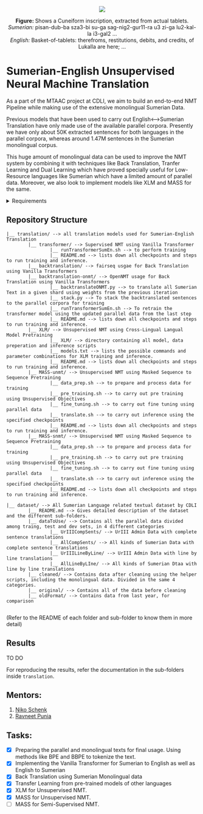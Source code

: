 <p align="center">
  <img src="https://github.com/cdli-gh/Unsupervised-NMT-for-Sumerian-English/blob/master/repoSum0.jpg" />
</p>

<p align="center">
  <b> Figure: </b> Shows a Cuneiform inscription, extracted from actual tablets.<br>
  <i> Sumerian: </i> pisan-dub-ba sza3-bi su-ga sag-nig2-gur11-ra u3 zi-ga lu2-kal-la i3-gal2 ... <br>
  <i> English: </i> Basket-of-tablets: therefroms, restitutions, debits, and credits, of Lukalla are here; ...
</p>

# Sumerian-English Unsupervised Neural Machine Translation
As a part of the MTAAC project at CDLI, we aim to build an end-to-end NMT Pipeline while making use of the extensive monolingual Sumerian Data. 

Previous models that have been used to carry out English<-->Sumerian Translation have only made use of the available parallel corpora. Presently we have only about 50K extracted sentences for both languages in the parallel corpora, whereas around 1.47M sentences in the Sumerian monolingual corpus. 

This huge amount of monolingual data can be used to improve the NMT system by combining it with techniques like Back Translation, Tranfer Learning and Dual Learning which have proved specially useful for Low-Resource languages like Sumerian which have a limited amount of parallel data. Moreover, we also look to implement models like XLM and MASS for the same.

<details>
<summary> Requirements </summary> 
- Python 3.5.2 or higher <br>
- NumPy <br>
- Pandas <br>
- PyTorch <br>
- Torch Text <br>
- OpenNMT-py <br>
- fairseq <br>

</details>


## Repository Structure

```
|__ translation/ --> all translation models used for Sumerian-English Translation 
        |__ transformer/ --> Supervised NMT using Vanilla Transformer
                |__ runTransformerSumEn.sh --> to perform training
                |__ README.md --> lists down all checkpoints and steps to run training and inference.
        |__ backtranslation/ --> fairseq usgae for Back Translation using Vanilla Transformers
        |__ backtranslation-onmt/ --> OpenNMT usage for Back Translation using Vanilla Transformers
                |__ backtranslateONMT.py --> to translate all Sumerian Text in a given shard using weights from the previous iteration
                |__ stack.py --> To stack the backtranslated sentences to the parallel corpora for training
                |__ runTransformerSumEn.sh --> To retrain the transformer model using the updated parallel data from the last step
                |__ README.md --> lists down all checkpoints and steps to run training and inference.
        |__ XLM/ --> Unsupervised NMT using Cross-Lingual Langual Model Pretraining
                |__ XLM/ --> directory containing all model, data preperation and inference scripts
                |__ models.txt --> lists the possible commands and parameter combinations for XLM training and inference.
                |__ README.md --> lists down all checkpoints and steps to run training and inference.
        |__ MASS-unmt/ --> Unsupervised NMT using Masked Sequence to Sequence Pretraining
                |__ data_prep.sh --> to prepare and process data for training 
                |__ pre_training.sh --> to carry out pre training using Unsupervised Objectives
                |__ fine_tuning.sh --> to carry out fine tuning using parallel data
                |__ translate.sh --> to carry out inference using the specified checkpoints
                |__ README.md --> lists down all checkpoints and steps to run training and inference.
        |__ MASS-snmt/ --> Unsupervised NMT using Masked Sequence to Sequence Pretraining 
                |__ data_prep.sh --> to prepare and process data for training 
                |__ pre_training.sh --> to carry out pre training using Unsupervised Objectives
                |__ fine_tuning.sh --> to carry out fine tuning using parallel data
                |__ translate.sh --> to carry out inference using the specified checkpoints
                |__ README.md --> lists down all checkpoints and steps to run training and inference.

|__ dataset/ --> All Sumerian Language related textual dataset by CDLI
        |__ README.md --> Gives detailed description of the dataset and the different sub-folders.
        |__ dataToUse/ --> Contains all the parallel data divided among traing, test and dev sets, in 4 different categories
                |__ UrIIICompSents/ --> UrIII Admin Data with complete sentence translations
                |__ AllCompSents/ --> All kinds of Sumerian Data with complete sentence translations
                |__ UrIIILineByLine/ --> UrIII Admin Data with line by line translations
                |__ AllLineByLIne/ --> All kinds of Sumerian Dtaa with line by line translations
        |__ cleaned/ --> Contains data after cleaning using the helper scripts, including the monolingual data. Divided in the same 4 categories.
        |__ original/ --> Contains all of the data before cleaning
        |__ oldFormat/ --> Contains data from last year, for comparison
        
```

(Refer to the README of each folder and sub-folder to know them in more detail)

## Results

TO DO

For reproducing the results, refer the documentation in the sub-folders inside ```translation```.

## Mentors:
1. [Niko Schenk](https://www.uni-frankfurt.de/46551536/Niko_Schenk)
2. [Ravneet Punia](https://in.linkedin.com/in/ravneetpunia)

## Tasks:

- [x] Preparing the parallel and monolingual texts for final usage. Using methods like BPE and BBPE to tokenize the text.
- [x] Implementing the Vanilla Transformer for Sumerian to English as well as English to Sumerian
- [x] Back Translation using Sumerian Monolingual data
- [x] Transfer Learning from pre-trained models of other languages
- [x] XLM for Unsupervised NMT.
- [x] MASS for Unsupervised NMT.
- [ ] MASS for Semi-Supervised NMT.
